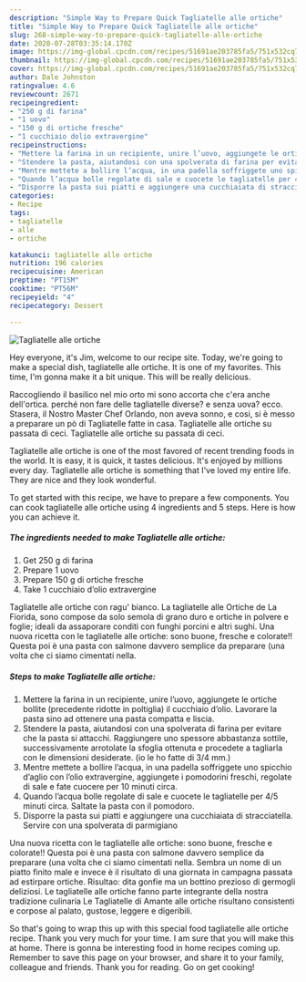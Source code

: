 ```yaml
---
description: "Simple Way to Prepare Quick Tagliatelle alle ortiche"
title: "Simple Way to Prepare Quick Tagliatelle alle ortiche"
slug: 268-simple-way-to-prepare-quick-tagliatelle-alle-ortiche
date: 2020-07-28T03:35:14.170Z
image: https://img-global.cpcdn.com/recipes/51691ae203785fa5/751x532cq70/tagliatelle-alle-ortiche-recipe-main-photo.jpg
thumbnail: https://img-global.cpcdn.com/recipes/51691ae203785fa5/751x532cq70/tagliatelle-alle-ortiche-recipe-main-photo.jpg
cover: https://img-global.cpcdn.com/recipes/51691ae203785fa5/751x532cq70/tagliatelle-alle-ortiche-recipe-main-photo.jpg
author: Dale Johnston
ratingvalue: 4.6
reviewcount: 2671
recipeingredient:
- "250 g di farina"
- "1 uovo"
- "150 g di ortiche fresche"
- "1 cucchiaio dolio extravergine"
recipeinstructions:
- "Mettere la farina in un recipiente, unire l’uovo, aggiungete le ortiche bollite (precedente ridotte in poltiglia) il cucchiaio d’olio. Lavorare la pasta sino ad ottenere una pasta compatta e liscia."
- "Stendere la pasta, aiutandosi con una spolverata di farina per evitare che la pasta si attacchi. Raggiungere uno spessore abbastanza sottile, successivamente arrotolate la sfoglia ottenuta e procedete a tagliarla con le dimensioni desiderate. (io le ho fatte di 3/4 mm.)"
- "Mentre mettete a bollire l’acqua, in una padella soffriggete uno spicchio d’aglio con l’olio extravergine, aggiungete i pomodorini freschi, regolate di sale e fate cuocere per 10 minuti circa."
- "Quando l’acqua bolle regolate di sale e cuocete le tagliatelle per 4/5 minuti circa. Saltate la pasta con il pomodoro."
- "Disporre la pasta sui piatti e aggiungere una cucchiaiata di stracciatella. Servire con una spolverata di parmigiano"
categories:
- Recipe
tags:
- tagliatelle
- alle
- ortiche

katakunci: tagliatelle alle ortiche 
nutrition: 196 calories
recipecuisine: American
preptime: "PT15M"
cooktime: "PT56M"
recipeyield: "4"
recipecategory: Dessert

---
```



![Tagliatelle alle ortiche](https://img-global.cpcdn.com/recipes/51691ae203785fa5/751x532cq70/tagliatelle-alle-ortiche-recipe-main-photo.jpg)

Hey everyone, it's Jim, welcome to our recipe site. Today, we're going to make a special dish, tagliatelle alle ortiche. It is one of my favorites. This time, I'm gonna make it a bit unique. This will be really delicious.

Raccogliendo il basilico nel mio orto mi sono accorta che c&#39;era anche dell&#39;ortica. perché non fare delle tagliatelle diverse? e senza uova? ecco. Stasera, il Nostro Master Chef Orlando, non aveva sonno, e cosi, si è messo a preparare un pò di Tagliatelle fatte in casa. Tagliatelle alle ortiche su passata di ceci. Tagliatelle alle ortiche su passata di ceci.

Tagliatelle alle ortiche is one of the most favored of recent trending foods in the world. It is easy, it is quick, it tastes delicious. It's enjoyed by millions every day. Tagliatelle alle ortiche is something that I've loved my entire life. They are nice and they look wonderful.


To get started with this recipe, we have to prepare a few components. You can cook tagliatelle alle ortiche using 4 ingredients and 5 steps. Here is how you can achieve it.

<!--inarticleads1-->

##### The ingredients needed to make Tagliatelle alle ortiche:

1. Get 250 g di farina
1. Prepare 1 uovo
1. Prepare 150 g di ortiche fresche
1. Take 1 cucchiaio d’olio extravergine


Tagliatelle alle ortiche con ragu&#39; bianco. La tagliatelle alle Ortiche de La Fiorida, sono compose da solo semola di grano duro e ortiche in polvere e foglie; ideali da assaporare conditi con funghi porcini e altri sughi. Una nuova ricetta con le tagliatelle alle ortiche: sono buone, fresche e colorate!! Questa poi è una pasta con salmone davvero semplice da preparare (una volta che ci siamo cimentati nella. 

<!--inarticleads2-->

##### Steps to make Tagliatelle alle ortiche:

1. Mettere la farina in un recipiente, unire l’uovo, aggiungete le ortiche bollite (precedente ridotte in poltiglia) il cucchiaio d’olio. Lavorare la pasta sino ad ottenere una pasta compatta e liscia.
1. Stendere la pasta, aiutandosi con una spolverata di farina per evitare che la pasta si attacchi. Raggiungere uno spessore abbastanza sottile, successivamente arrotolate la sfoglia ottenuta e procedete a tagliarla con le dimensioni desiderate. (io le ho fatte di 3/4 mm.)
1. Mentre mettete a bollire l’acqua, in una padella soffriggete uno spicchio d’aglio con l’olio extravergine, aggiungete i pomodorini freschi, regolate di sale e fate cuocere per 10 minuti circa.
1. Quando l’acqua bolle regolate di sale e cuocete le tagliatelle per 4/5 minuti circa. Saltate la pasta con il pomodoro.
1. Disporre la pasta sui piatti e aggiungere una cucchiaiata di stracciatella. Servire con una spolverata di parmigiano


Una nuova ricetta con le tagliatelle alle ortiche: sono buone, fresche e colorate!! Questa poi è una pasta con salmone davvero semplice da preparare (una volta che ci siamo cimentati nella. Sembra un nome di un piatto finito male e invece è il risultato di una giornata in campagna passata ad estirpare ortiche. Risultao: dita gonfie ma un bottino prezioso di germogli deliziosi. Le tagliatelle alle ortiche fanno parte integrante della nostra tradizione culinaria Le Tagliatelle di Amante alle ortiche risultano consistenti e corpose al palato, gustose, leggere e digeribili. 

So that's going to wrap this up with this special food tagliatelle alle ortiche recipe. Thank you very much for your time. I am sure that you will make this at home. There is gonna be interesting food in home recipes coming up. Remember to save this page on your browser, and share it to your family, colleague and friends. Thank you for reading. Go on get cooking!
